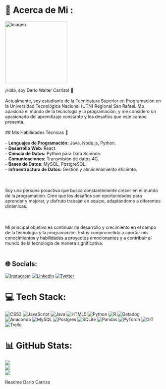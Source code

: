 # 💫 Acerca de Mi :
<img src="https://github.com/dwc1970/Readme.md/assets/108595018/f5434cc0-9584-461b-91c2-7798685b9bf9" alt="Imagen" width="200">


¡Hola, soy Dario Walter Carrizo! 👋<br><br>Actualmente, soy estudiante de la Tecnicatura Superior en Programación en la Universidad Tecnológica Nacional (UTN) Regional San Rafael. Me apasiona el mundo de la tecnología y la programación, y me considero un apasionado del aprendizaje constante y los desafíos que este campo presenta.<br><br>## Mis Habilidades Técnicas 🚀<br><br>- **Lenguajes de Programación:** Java, Node.js, Python.<br>- **Desarrollo Web:** React.<br>- **Ciencia de Datos:** Python para Data Science.<br>- **Comunicaciones:** Transmisión de datos 4G.<br>- **Bases de Datos:** MySQL, PostgreSQL.<br>- **Infraestructura de Datos:** Gestión y almacenamiento eficiente.<br><br><br><br>Soy una persona proactiva que busca constantemente crecer en el mundo de la programación. Creo que los desafíos son oportunidades para aprender y mejorar, y disfruto trabajar en equipo, adaptándome a diferentes dinámicas.<br><br><br><br>Mi principal objetivo es continuar mi desarrollo y crecimiento en el campo de la tecnología y la programación. Estoy comprometido a aportar mis conocimientos y habilidades a proyectos emocionantes y a contribuir al mundo de la tecnología de manera significativa.<br><br>


## 🌐 Socials:
[![Instagram](https://img.shields.io/badge/Instagram-%23E4405F.svg?logo=Instagram&logoColor=white)](https://instagram.com/https://www.instagram.com/dariocarrizo32/) [![LinkedIn](https://img.shields.io/badge/LinkedIn-%230077B5.svg?logo=linkedin&logoColor=white)](https://linkedin.com/in/https://www.linkedin.com/in/dar%C3%ADo-carrizo-469a51159/) [![Twitter](https://img.shields.io/badge/Twitter-%231DA1F2.svg?logo=Twitter&logoColor=white)](https://twitter.com/https://twitter.com/DARIOWALTERCARR) 

# 💻 Tech Stack:
![CSS3](https://img.shields.io/badge/css3-%231572B6.svg?style=for-the-badge&logo=css3&logoColor=white) ![JavaScript](https://img.shields.io/badge/javascript-%23323330.svg?style=for-the-badge&logo=javascript&logoColor=%23F7DF1E) ![Java](https://img.shields.io/badge/java-%23ED8B00.svg?style=for-the-badge&logo=java&logoColor=white) ![HTML5](https://img.shields.io/badge/html5-%23E34F26.svg?style=for-the-badge&logo=html5&logoColor=white) ![Python](https://img.shields.io/badge/python-3670A0?style=for-the-badge&logo=python&logoColor=ffdd54) ![R](https://img.shields.io/badge/r-%23276DC3.svg?style=for-the-badge&logo=r&logoColor=white) ![Datadog](https://img.shields.io/badge/datadog-%23632CA6.svg?style=for-the-badge&logo=datadog&logoColor=white) ![Anaconda](https://img.shields.io/badge/Anaconda-%2344A833.svg?style=for-the-badge&logo=anaconda&logoColor=white) ![MySQL](https://img.shields.io/badge/mysql-%2300f.svg?style=for-the-badge&logo=mysql&logoColor=white) ![Postgres](https://img.shields.io/badge/postgres-%23316192.svg?style=for-the-badge&logo=postgresql&logoColor=white) ![SQLite](https://img.shields.io/badge/sqlite-%2307405e.svg?style=for-the-badge&logo=sqlite&logoColor=white) ![Pandas](https://img.shields.io/badge/pandas-%23150458.svg?style=for-the-badge&logo=pandas&logoColor=white) ![PyTorch](https://img.shields.io/badge/PyTorch-%23EE4C2C.svg?style=for-the-badge&logo=PyTorch&logoColor=white) ![GIT](https://img.shields.io/badge/Git-fc6d26?style=for-the-badge&logo=git&logoColor=white) ![Trello](https://img.shields.io/badge/Trello-%23026AA7.svg?style=for-the-badge&logo=Trello&logoColor=white)
# 📊 GitHub Stats:
![](https://github-readme-stats.vercel.app/api?username=dwc1070&theme=dark&hide_border=false&include_all_commits=true&count_private=true)<br/>
![](https://github-readme-streak-stats.herokuapp.com/?user=dwc1070&theme=dark&hide_border=false)<br/>
![](https://github-readme-stats.vercel.app/api/top-langs/?username=dwc1070&theme=dark&hide_border=false&include_all_commits=true&count_private=true&layout=compact)

<!-- Proudly created with GPRM ( https://gprm.itsvg.in ) -->


Readme Dario Carrizo 

